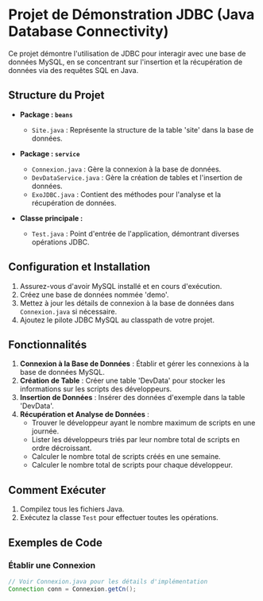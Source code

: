 # Projet de Démonstration JDBC (Java Database Connectivity)

Ce projet démontre l'utilisation de JDBC pour interagir avec une base de données MySQL, en se concentrant sur l'insertion et la récupération de données via des requêtes SQL en Java.

## Structure du Projet

- **Package : `beans`**
  - `Site.java` : Représente la structure de la table 'site' dans la base de données.

- **Package : `service`**
  - `Connexion.java` : Gère la connexion à la base de données.
  - `DevDataService.java` : Gère la création de tables et l'insertion de données.
  - `ExoJDBC.java` : Contient des méthodes pour l'analyse et la récupération de données.

- **Classe principale :**
  - `Test.java` : Point d'entrée de l'application, démontrant diverses opérations JDBC.

## Configuration et Installation

1. Assurez-vous d'avoir MySQL installé et en cours d'exécution.
2. Créez une base de données nommée 'demo'.
3. Mettez à jour les détails de connexion à la base de données dans `Connexion.java` si nécessaire.
4. Ajoutez le pilote JDBC MySQL au classpath de votre projet.

## Fonctionnalités

1. **Connexion à la Base de Données** : Établir et gérer les connexions à la base de données MySQL.
2. **Création de Table** : Créer une table 'DevData' pour stocker les informations sur les scripts des développeurs.
3. **Insertion de Données** : Insérer des données d'exemple dans la table 'DevData'.
4. **Récupération et Analyse de Données** :
   - Trouver le développeur ayant le nombre maximum de scripts en une journée.
   - Lister les développeurs triés par leur nombre total de scripts en ordre décroissant.
   - Calculer le nombre total de scripts créés en une semaine.
   - Calculer le nombre total de scripts pour chaque développeur.

## Comment Exécuter

1. Compilez tous les fichiers Java.
2. Exécutez la classe `Test` pour effectuer toutes les opérations.

## Exemples de Code

### Établir une Connexion
```java
// Voir Connexion.java pour les détails d'implémentation
Connection conn = Connexion.getCn();
